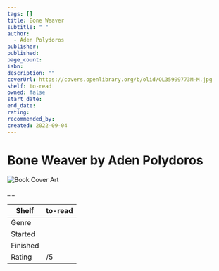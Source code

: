 ```yaml
---
tags: []
title: Bone Weaver
subtitle: " "
author:
  - Aden Polydoros
publisher:
published:
page_count:
isbn:
description: ""
coverUrl: https://covers.openlibrary.org/b/olid/OL35999773M-M.jpg
shelf: to-read
owned: false
start_date:
end_date:
rating:
recommended_by:
created: 2022-09-04
---
```


# Bone Weaver by Aden Polydoros

![Book Cover Art](https://covers.openlibrary.org/b/olid/OL35999773M-M.jpg)

_ _

| Shelf | to-read |
| --- | --- |
| Genre |  |
| Started |  |
| Finished |  |
| Rating | /5 |


